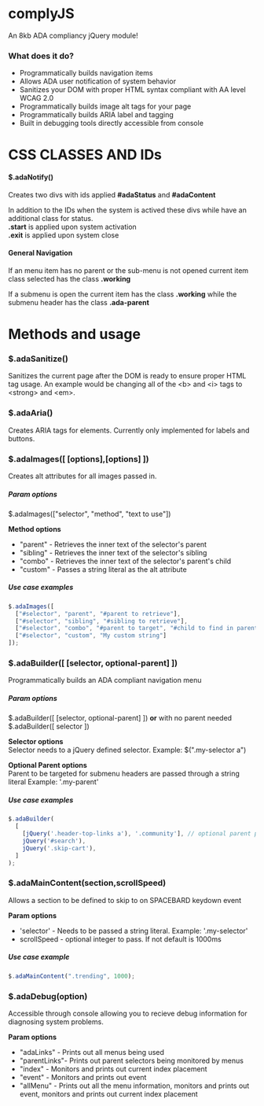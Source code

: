 # complyJS
An 8kb ADA compliancy jQuery module!

### What does it do?
* Programmatically builds navigation items
* Allows ADA user notification of system behavior
* Sanitizes your DOM with proper HTML syntax compliant with AA level WCAG 2.0
* Programmatically builds image alt tags for your page
* Programmatically builds ARIA label and tagging
* Built in debugging tools directly accessible from console

# CSS CLASSES AND IDs
#### $.adaNotify()
Creates two divs with ids applied **#adaStatus** and **#adaContent**
  
In addition to the IDs when the system is actived these divs while have an additional class for status.  
**.start** is applied upon system activation  
**.exit** is applied upon system close

#### General Navigation
If an menu item has no parent or the sub-menu is not opened current item class selected has the class **.working**
  
If a submenu is open the current item has the class **.working** while the submenu header has the class **.ada-parent**

# Methods and usage
### $.adaSanitize()
Sanitizes the current page after the DOM is ready to ensure proper HTML tag usage. An example would be changing all of the \<b\> and \<i\> tags to \<strong\> and \<em\>. 

### $.adaAria()
Creates ARIA tags for elements. Currently only implemented for labels and buttons. 

### $.adaImages([ [options],[options] ])
Creates alt attributes for all images passed in.

##### Param options
$.adaImages(["selector", "method", "text to use"])

**Method options**  
* "parent" - Retrieves the inner text of the selector's parent
* "sibling" - Retrieves the inner text of the selector's sibling
* "combo" - Retrieves the inner text of the selector's parent's child 
* "custom" - Passes a string literal as the alt attribute

##### Use case examples
```javascript
$.adaImages([
  ["#selector", "parent", "#parent to retrieve"],
  ["#selector", "sibling", "#sibling to retrieve"],
  ["#selector", "combo", "#parent to target", "#child to find in parent"],
  ["#selector", "custom", "My custom string"]
]);
```
### $.adaBuilder([ [selector, optional-parent] ])
Programmatically builds an ADA compliant navigation menu

##### Param options
$.adaBuilder([ [selector, optional-parent] ]) **or** with no parent needed $.adaBuilder([ selector ])

**Selector options**  
Selector needs to a jQuery defined selector. Example: $(".my-selector a")

**Optional Parent options**  
Parent to be targeted for submenu headers are passed through a string literal Example: '.my-parent'

##### Use case examples
```javascript
$.adaBuilder(
  [
    [jQuery('.header-top-links a'), '.community'], // optional parent param used
    jQuery('#search'),
    jQuery('.skip-cart'),
  ]
);
```
### $.adaMainContent(section,scrollSpeed)
Allows a section to be defined to skip to on SPACEBARD keydown event

**Param options**
* 'selector' - Needs to be passed a string literal. Example: '.my-selector'
* scrollSpeed - optional integer to pass. If not default is 1000ms

##### Use case example
```javascript
$.adaMainContent(".trending", 1000);
```

### $.adaDebug(option)
Accessible through console allowing you to recieve debug information for diagnosing system problems.

**Param options**
* "adaLinks" - Prints out all menus being used
* "parentLinks"- Prints out parent selectors being monitored by menus
* "index" - Monitors and prints out current index placement
* "event" - Monitors and prints out event
* "allMenu" - Prints out all the menu information, monitors and prints out event, monitors and prints out current index placement
